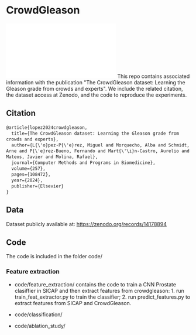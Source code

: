# CrowdGleason

![Approach](Dataset.pdf)
This repo contains associated information with the publication "The CrowdGleason dataset: Learning the Gleason grade from crowds and experts". We include the related citation, the dataset access at Zenodo, and the code to reproduce the experiments.


## Citation 

```
@article{lopez2024crowdgleason,
  title={The CrowdGleason dataset: Learning the Gleason grade from crowds and experts},
  author={L{\'o}pez-P{\'e}rez, Miguel and Morquecho, Alba and Schmidt, Arne and P{\'e}rez-Bueno, Fernando and Mart{\'\i}n-Castro, Aurelio and Mateos, Javier and Molina, Rafael},
  journal={Computer Methods and Programs in Biomedicine},
  volume={257},
  pages={108472},
  year={2024},
  publisher={Elsevier}
}
```

## Data

Dataset publicly available at: https://zenodo.org/records/14178894

## Code

The code is included in the folder code/

### Feature extraction

- code/feature_extraction/ contains the code to train a CNN Prostate clasiffier in SICAP and then extract features from crowdgleason: 1. run train_feat_extractor.py to train the classifier; 2. run predict_features.py to extract features from SICAP and CrowdGleason.

- code/classification/

- code/ablation_study/


